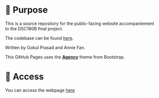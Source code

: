 # 🤔 Purpose
This is a source repository for the public-facing website accompaniement to the DSC180B final project.

The codebase can be found [here](https://github.com/gprasad125/dsc180b).

Written by Gokul Prasad and Annie Fan.

This GitHub Pages uses the **[Agency](https://startbootstrap.com/theme/agency)** theme from Bootstrap. 

# 👀 Access
You can access the webpage [here](http://gprasad125.github.io)
